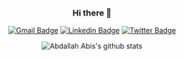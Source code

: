 <div align="center">
  
  ### Hi there 👋   
</div>

<div align="center">
  
  [![Gmail Badge](http://img.shields.io/badge/-Abis.abdallah@gmail.com-white?style=flat-square&logo=Gmail&logoColor=red&link=mailto:Abis.abdallah@gmail.com)](mailto:mohammed.boukhlouf@outlook.com)
  [![Linkedin Badge](http://img.shields.io/badge/-Connect_with_Abdallah_Abis-white?style=flat-square&logo=Linkedin&logoColor=blue&link=https://www.linkedin.com/in/abdallah-abis/)](https://www.linkedin.com/in/abdallah-abis/)
  [![Twitter Badge](http://img.shields.io/badge/-follow_me_@Dev__Abis-white?style=flat-square&logo=Twitter&logoColor=blue&link=https://twitter.com/Dev_abis)](https://twitter.com/Dev_abis)
  

</div>

<div align="center">
  
  ![Abdallah Abis's github stats](https://github-readme-stats.vercel.app/api?username=AbdallahAbis&count_private=true&show_icons=true)
  
</div>


<!--
**AbdallahAbis/AbdallahAbis** is a ✨ _special_ ✨ repository because its `README.md` (this file) appears on your GitHub profile.

Here are some ideas to get you started:

- 🔭 I’m currently working on ...
- 🌱 I’m currently learning ...
- 👯 I’m looking to collaborate on ...
- 🤔 I’m looking for help with ...
- 💬 Ask me about ...
- 📫 How to reach me: ...
- 😄 Pronouns: ...
- ⚡ Fun fact: ...
-->
